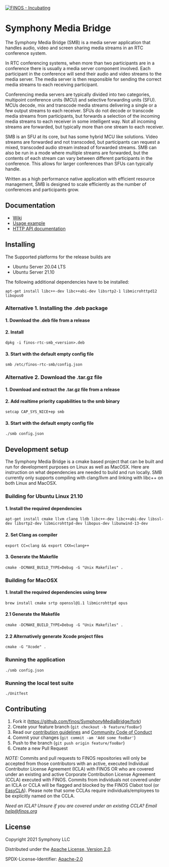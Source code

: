 [![FINOS - Incubating](https://cdn.jsdelivr.net/gh/finos/contrib-toolbox@master/images/badge-incubating.svg)](https://finosfoundation.atlassian.net/wiki/display/FINOS/Incubating)

# Symphony Media Bridge

The Symphony Media Bridge (SMB) is a media server application that handles audio, video and screen sharing media streams in an RTC conference system.

In RTC conferencing systems, when more than two participants are in a conference there is usually a media server component involved. Each participant in the conference will send their audio and video streams to the media server. The media server is then responsible for sending the correct media streams to each receiving participant.

Conferencing media servers are typically divided into two categories, multipoint conference units (MCU) and selective forwarding units (SFU).
MCUs decode, mix and transcode media streams delivering a single or a few output streams to each receiver. SFUs do not decode or transcode media streams from participants, but forwards a selection of the incoming media streams to each receiver in some intelligent way. Not all incoming streams are forwarded, but typically more than one stream to each receiver.

SMB is an SFU at its core, but has some hybrid MCU like solutions. Video streams are forwarded and not transcoded, but participants can request a mixed, transcoded audio stream instead of forwarded streams. SMB can also be run in a mode where multiple streams are forwarded, but the contents of each stream can vary between different participants in the conference. This allows for larger conferences than SFUs can typically handle.

Written as a high performance native application with efficient resource management, SMB is designed to scale efficiently as the number of conferences and participants grow.

## Documentation

-   [Wiki](https://github.com/finos/SymphonyMediaBridge/wiki)
-   [Usage example](https://github.com/finos/SymphonyMediaBridge/tree/master/examples)
-   [HTTP API documentation](https://github.com/finos/SymphonyMediaBridge/tree/master/doc/READMEapi.md)

## Installing

The Supported platforms for the release builds are

-   Ubuntu Server 20.04 LTS
-   Ubuntu Server 21.10

The following additional dependencies have to be installed:

`apt-get install libc++-dev libc++abi-dev libsrtp2-1 libmicrohttpd12 libopus0`

### Alternative 1. Installing the .deb package

#### 1. Download the .deb file from a release

#### 2. Install

`dpkg -i finos-rtc-smb_<version>.deb`

#### 3. Start with the default empty config file

`smb /etc/finos-rtc-smb/config.json`

### Alternative 2. Download the .tar.gz file

#### 1. Download and extract the .tar.gz file from a release

#### 2. Add realtime priority capabilities to the smb binary

`setcap CAP_SYS_NICE+ep smb`

#### 3. Start with the default empty config file

`./smb config.json`

## Development setup

The Symphony Media Bridge is a cmake based project that can be built and run for development purposes on Linux as well as MacOSX. Here are instruction on what dependencies are needed to build and run locally. SMB currently only supports compiling with clang/llvm and linking with libc++ on both Linux and MacOSX.

### Building for Ubuntu Linux 21.10

#### 1. Install the required dependencies

`apt-get install cmake llvm clang lldb libc++-dev libc++abi-dev libssl-dev libsrtp2-dev libmicrohttpd-dev libopus-dev libunwind-13-dev`

#### 2. Set Clang as compiler

`export CC=clang && export CXX=clang++`

#### 3. Generate the Makefile

`cmake -DCMAKE_BUILD_TYPE=Debug -G "Unix Makefiles" .`

### Building for MacOSX

#### 1. Install the required dependencies using brew

`brew install cmake srtp openssl@1.1 libmicrohttpd opus`

#### 2.1 Generate the Makefile

`cmake -DCMAKE_BUILD_TYPE=Debug -G "Unix Makefiles" .`

#### 2.2 Alternatively generate Xcode project files

`cmake -G "Xcode" .`

### Running the application

`./smb config.json`

### Running the local test suite

`./UnitTest`

## Contributing

1. Fork it (<https://github.com/finos/SymphonyMediaBridge/fork>)
2. Create your feature branch (`git checkout -b feature/fooBar`)
3. Read our [contribution guidelines](.github/CONTRIBUTING.md) and [Community Code of Conduct](https://www.finos.org/code-of-conduct)
4. Commit your changes (`git commit -am 'Add some fooBar'`)
5. Push to the branch (`git push origin feature/fooBar`)
6. Create a new Pull Request

_NOTE:_ Commits and pull requests to FINOS repositories will only be accepted from those contributors with an active, executed Individual Contributor License Agreement (ICLA) with FINOS OR who are covered under an existing and active Corporate Contribution License Agreement (CCLA) executed with FINOS. Commits from individuals not covered under an ICLA or CCLA will be flagged and blocked by the FINOS Clabot tool (or [EasyCLA](https://github.com/finos/community/blob/master/governance/Software-Projects/EasyCLA.md)). Please note that some CCLAs require individuals/employees to be explicitly named on the CCLA.

_Need an ICLA? Unsure if you are covered under an existing CCLA? Email [help@finos.org](mailto:help@finos.org)_

## License

Copyright 2021 Symphony LLC

Distributed under the [Apache License, Version 2.0](http://www.apache.org/licenses/LICENSE-2.0).

SPDX-License-Identifier: [Apache-2.0](https://spdx.org/licenses/Apache-2.0)
